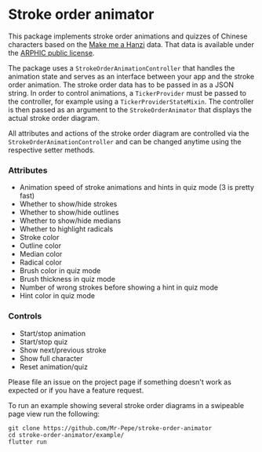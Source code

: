 # Stroke order animator

This package implements stroke order animations and quizzes of Chinese characters based on the [Make me a Hanzi](https://github.com/skishore/makemeahanzi) data.
That data is available under the [ARPHIC public license](ARPHICPL.txt).

The package uses a `StrokeOrderAnimationController` that handles the animation state and serves as an interface between your app and the stroke order animation. The stroke order data has to be passed in as a JSON string. In order to control animations, a `TickerProvider` must be passed to the controller, for example using a `TickerProviderStateMixin`. The controller is then passed as an argument to the `StrokeOrderAnimator` that displays the actual stroke order diagram.

All attributes and actions of the stroke order diagram are controlled via the `StrokeOrderAnimationController` and can be changed anytime using the respective setter methods.

### Attributes
* Animation speed of stroke animations and hints in quiz mode (3 is pretty fast)
* Whether to show/hide strokes
* Whether to show/hide outlines
* Whether to show/hide medians
* Whether to highlight radicals
* Stroke color
* Outline color
* Median color
* Radical color
* Brush color in quiz mode
* Brush thickness in quiz mode
* Number of wrong strokes before showing a hint in quiz mode
* Hint color in quiz mode

### Controls
* Start/stop animation
* Start/stop quiz
* Show next/previous stroke
* Show full character
* Reset animation/quiz

Please file an issue on the project page if something doesn't work as expected or if you have a feature request.

To run an example showing several stroke order diagrams in a swipeable page view run the following:

```
git clone https://github.com/Mr-Pepe/stroke-order-animator
cd stroke-order-animator/example/
flutter run
```
